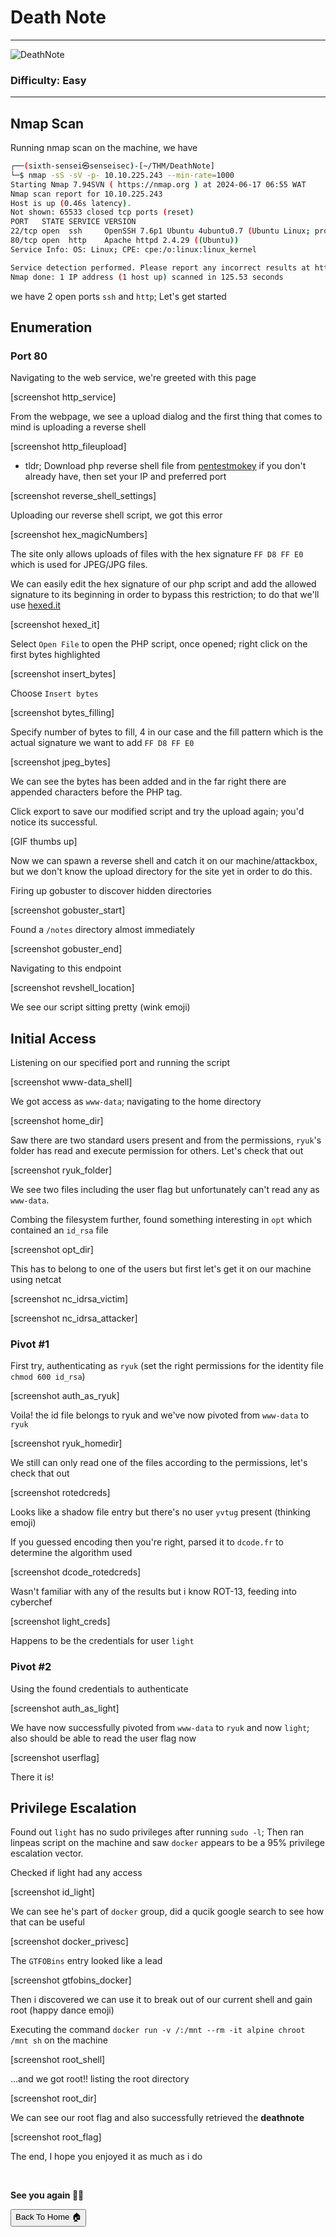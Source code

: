 # Death Note

***
![DeathNote](https://tryhackme-images.s3.amazonaws.com/room-icons/65502078fb62b5529c5bd957-1718426866099)

### Difficulty: Easy

***

## Nmap Scan

Running nmap scan on the machine, we have

```bash
┌──(sixth-sensei㉿senseisec)-[~/THM/DeathNote]
└─$ nmap -sS -sV -p- 10.10.225.243 --min-rate=1000
Starting Nmap 7.94SVN ( https://nmap.org ) at 2024-06-17 06:55 WAT
Nmap scan report for 10.10.225.243
Host is up (0.46s latency).
Not shown: 65533 closed tcp ports (reset)
PORT   STATE SERVICE VERSION
22/tcp open  ssh     OpenSSH 7.6p1 Ubuntu 4ubuntu0.7 (Ubuntu Linux; protocol 2.0)
80/tcp open  http    Apache httpd 2.4.29 ((Ubuntu))
Service Info: OS: Linux; CPE: cpe:/o:linux:linux_kernel

Service detection performed. Please report any incorrect results at https://nmap.org/submit/ .
Nmap done: 1 IP address (1 host up) scanned in 125.53 seconds

```
we have 2 open ports `ssh` and `http`; Let's get started

## Enumeration

### Port 80

Navigating to the web service, we're greeted with this page

[screenshot http_service]

From the webpage, we see a upload dialog and the first thing that comes to mind is uploading a reverse shell

[screenshot http_fileupload]

- tldr; Download php reverse shell file from [pentestmokey](http://pentestmonkey.net/tools/web-shells/php-reverse-shell) if you don't already have, then set your IP and preferred port

[screenshot reverse_shell_settings]

Uploading our reverse shell script, we got this error

[screenshot hex_magicNumbers]

The site only allows uploads of files with the hex signature `FF D8 FF E0` which is used for JPEG/JPG files.

We can easily edit the hex signature of our php script and add the allowed signature to its beginning in order to bypass this restriction; to do that we'll use [hexed.it](https://hexed.it)

[screenshot hexed_it]

Select `Open File` to open the PHP script, once opened; right click on the first bytes highlighted

[screenshot insert_bytes]

Choose `Insert bytes` 

[screenshot bytes_filling]

Specify number of bytes to fill, 4 in our case and the fill pattern which is the actual signature we want to add `FF D8 FF E0`

[screenshot jpeg_bytes]

We can see the bytes has been added and in the far right there are appended characters before the PHP tag.

Click export to save our modified script and try the upload again; you'd notice its successful.

[GIF thumbs up]

Now we can spawn a reverse shell and catch it on our machine/attackbox, but we don't know the upload directory for the site yet in order to do this.

Firing up gobuster to discover hidden directories

[screenshot gobuster_start]

Found a `/notes` directory almost immediately

[screenshot gobuster_end]

Navigating to this endpoint

[screenshot revshell_location]

We see our script sitting pretty (wink emoji)

## Initial Access
Listening on our specified port and running the script

[screenshot www-data_shell]

We got access as `www-data`; navigating to the home directory

[screenshot home_dir]

Saw there are two standard users present and from the permissions, `ryuk`'s folder has read and execute permission for others. Let's check that out

[screenshot ryuk_folder]

We see two files including the user flag but unfortunately can't read any as `www-data`.

Combing the filesystem further, found something interesting in `opt` which contained an `id_rsa` file

[screenshot opt_dir]

This has to belong to one of the users but first let's get it on our machine using netcat

[screenshot nc_idrsa_victim]

[screenshot nc_idrsa_attacker]

### Pivot #1

First try, authenticating as `ryuk` (set the right permissions for the identity file `chmod 600 id_rsa`)

[screenshot auth_as_ryuk]

Voila! the id file belongs to ryuk and we've now pivoted from `www-data` to `ryuk`

[screenshot ryuk_homedir]

We still can only read one of the files according to the permissions, let's check that out

[screenshot rotedcreds]

Looks like a shadow file entry but there's no user `yvtug` present (thinking emoji)

If you guessed encoding then you're right, parsed it to `dcode.fr` to determine the algorithm used

[screenshot dcode_rotedcreds]

Wasn't familiar with any of the results but i know ROT-13, feeding into cyberchef

[screenshot light_creds]

Happens to be the credentials for user `light`

### Pivot #2

Using the found credentials to authenticate

[screenshot auth_as_light]

We have now successfully pivoted from `www-data` to `ryuk` and now `light`; also should be able to read the user flag now

[screenshot userflag]

There it is!

## Privilege Escalation
Found out `light` has no sudo privileges after running `sudo -l`; Then ran linpeas script on the machine and saw `docker` appears to be a 95% privilege escalation vector.

Checked if light had any access

[screenshot id_light]

We can see he's part of `docker` group, did a qucik google search to see how that can be useful

[screenshot docker_privesc]

The `GTFOBins` entry looked like a lead

[screenshot gtfobins_docker]

Then i discovered we can use it to break out of our current shell and gain root (happy dance emoji)

Executing the command `docker run -v /:/mnt --rm -it alpine chroot /mnt sh` on the machine

[screenshot root_shell]

...and we got root!! listing the root directory

[screenshot root_dir]

We can see our root flag and also successfully retrieved the **deathnote**

[screenshot root_flag]

The end, I hope you enjoyed it as much as i do

<br>

**See you again 👋🏽**


<button onclick="window.location.href='https://sixth-sensei.github.io';">Back To Home 🏠</button>